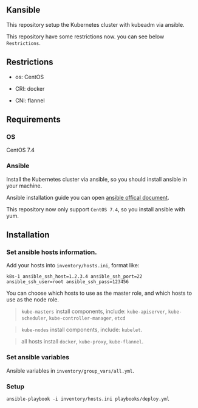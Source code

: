 Kansible
----------------------------------

This repository setup the Kubernetes cluster with kubeadm via ansible.

This repository have some restrictions now. you can see below `Restrictions`.

## Restrictions

- os: CentOS

- CRI: docker

- CNI: flannel

## Requirements

### OS

CentOS 7.4

### Ansible

Install the Kubernetes cluster via ansible, so you should install ansible in your machine.

Ansible installation guide you can open [ansible offical document](https://docs.ansible.com/ansible/latest/installation_guide/intro_installation.html).

This repository now only support `CentOS 7.4`, so you install ansible with yum.

## Installation

### Set ansible hosts information.

Add your hosts into `inventory/hosts.ini`, format like:

`k8s-1 ansible_ssh_host=1.2.3.4 ansible_ssh_port=22 ansible_ssh_user=root ansible_ssh_pass=123456`

You can choose which hosts to use as the master role, and which hosts to use as the node role.

> `kube-masters` install components, include: `kube-apiserver`, `kube-scheduler`, `kube-controller-manager`, `etcd`

> `kube-nodes` install components, include: `kubelet`.

> all hosts install `docker`, `kube-proxy`, `kube-flannel`.

### Set ansible variables

Ansible variables in `inventory/group_vars/all.yml`.

### Setup

`ansible-playbook -i inventory/hosts.ini playbooks/deploy.yml`
